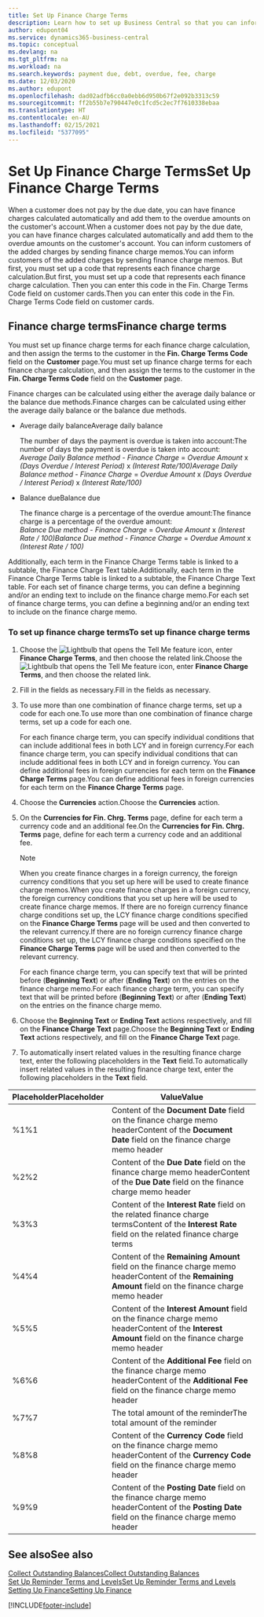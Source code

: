 ```yaml
---
title: Set Up Finance Charge Terms
description: Learn how to set up Business Central so that you can inform customers of added charges by sending finance charge memos.
author: edupont04
ms.service: dynamics365-business-central
ms.topic: conceptual
ms.devlang: na
ms.tgt_pltfrm: na
ms.workload: na
ms.search.keywords: payment due, debt, overdue, fee, charge
ms.date: 12/03/2020
ms.author: edupont
ms.openlocfilehash: dad02adfb6cc0a0ebb6d950b67f2e092b3313c59
ms.sourcegitcommit: ff2b55b7e790447e0c1fcd5c2ec7f7610338ebaa
ms.translationtype: HT
ms.contentlocale: en-AU
ms.lasthandoff: 02/15/2021
ms.locfileid: "5377095"
---
```

# <a name="set-up-finance-charge-terms"></a><span data-ttu-id="1ce08-103">Set Up Finance Charge Terms</span><span class="sxs-lookup"><span data-stu-id="1ce08-103">Set Up Finance Charge Terms</span></span>

<span data-ttu-id="1ce08-104">When a customer does not pay by the due date, you can have finance charges calculated automatically and add them to the overdue amounts on the customer's account.</span><span class="sxs-lookup"><span data-stu-id="1ce08-104">When a customer does not pay by the due date, you can have finance charges calculated automatically and add them to the overdue amounts on the customer's account.</span></span> <span data-ttu-id="1ce08-105">You can inform customers of the added charges by sending finance charge memos.</span><span class="sxs-lookup"><span data-stu-id="1ce08-105">You can inform customers of the added charges by sending finance charge memos.</span></span> <span data-ttu-id="1ce08-106">But first, you must set up a code that represents each finance charge calculation.</span><span class="sxs-lookup"><span data-stu-id="1ce08-106">But first, you must set up a code that represents each finance charge calculation.</span></span> <span data-ttu-id="1ce08-107">Then you can enter this code in the Fin. Charge Terms Code field on customer cards.</span><span class="sxs-lookup"><span data-stu-id="1ce08-107">Then you can enter this code in the Fin. Charge Terms Code field on customer cards.</span></span>  

## <a name="finance-charge-terms"></a><span data-ttu-id="1ce08-108">Finance charge terms</span><span class="sxs-lookup"><span data-stu-id="1ce08-108">Finance charge terms</span></span>

<span data-ttu-id="1ce08-109">You must set up finance charge terms for each finance charge calculation, and then assign the terms to the customer in the **Fin. Charge Terms Code** field on the **Customer** page.</span><span class="sxs-lookup"><span data-stu-id="1ce08-109">You must set up finance charge terms for each finance charge calculation, and then assign the terms to the customer in the **Fin. Charge Terms Code** field on the **Customer** page.</span></span>

<span data-ttu-id="1ce08-110">Finance charges can be calculated using either the average daily balance or the balance due methods.</span><span class="sxs-lookup"><span data-stu-id="1ce08-110">Finance charges can be calculated using either the average daily balance or the balance due methods.</span></span>

* <span data-ttu-id="1ce08-111">Average daily balance</span><span class="sxs-lookup"><span data-stu-id="1ce08-111">Average daily balance</span></span>  
  
  <span data-ttu-id="1ce08-112">The number of days the payment is overdue is taken into account:</span><span class="sxs-lookup"><span data-stu-id="1ce08-112">The number of days the payment is overdue is taken into account:</span></span>  
  <span data-ttu-id="1ce08-113">*Average Daily Balance method* - *Finance Charge* = *Overdue Amount* x *(Days Overdue / Interest Period)* x *(Interest Rate/100)*</span><span class="sxs-lookup"><span data-stu-id="1ce08-113">*Average Daily Balance method* - *Finance Charge* = *Overdue Amount* x *(Days Overdue / Interest Period)* x *(Interest Rate/100)*</span></span>

* <span data-ttu-id="1ce08-114">Balance due</span><span class="sxs-lookup"><span data-stu-id="1ce08-114">Balance due</span></span>  
  
  <span data-ttu-id="1ce08-115">The finance charge is a percentage of the overdue amount:</span><span class="sxs-lookup"><span data-stu-id="1ce08-115">The finance charge is a percentage of the overdue amount:</span></span>  
  <span data-ttu-id="1ce08-116">*Balance Due method* - *Finance Charge* = *Overdue Amount* x *(Interest Rate / 100)*</span><span class="sxs-lookup"><span data-stu-id="1ce08-116">*Balance Due method* - *Finance Charge* = *Overdue Amount* x *(Interest Rate / 100)*</span></span>

<span data-ttu-id="1ce08-117">Additionally, each term in the Finance Charge Terms table is linked to a subtable, the Finance Charge Text table.</span><span class="sxs-lookup"><span data-stu-id="1ce08-117">Additionally, each term in the Finance Charge Terms table is linked to a subtable, the Finance Charge Text table.</span></span> <span data-ttu-id="1ce08-118">For each set of finance charge terms, you can define a beginning and/or an ending text to include on the finance charge memo.</span><span class="sxs-lookup"><span data-stu-id="1ce08-118">For each set of finance charge terms, you can define a beginning and/or an ending text to include on the finance charge memo.</span></span>

### <a name="to-set-up-finance-charge-terms"></a><span data-ttu-id="1ce08-119">To set up finance charge terms</span><span class="sxs-lookup"><span data-stu-id="1ce08-119">To set up finance charge terms</span></span>

1. <span data-ttu-id="1ce08-120">Choose the ![Lightbulb that opens the Tell Me feature](media/ui-search/search_small.png "Tell me what you want to do") icon, enter **Finance Charge Terms**, and then choose the related link.</span><span class="sxs-lookup"><span data-stu-id="1ce08-120">Choose the ![Lightbulb that opens the Tell Me feature](media/ui-search/search_small.png "Tell me what you want to do") icon, enter **Finance Charge Terms**, and then choose the related link.</span></span>  
2. <span data-ttu-id="1ce08-121">Fill in the fields as necessary.</span><span class="sxs-lookup"><span data-stu-id="1ce08-121">Fill in the fields as necessary.</span></span>
3. <span data-ttu-id="1ce08-122">To use more than one combination of finance charge terms, set up a code for each one.</span><span class="sxs-lookup"><span data-stu-id="1ce08-122">To use more than one combination of finance charge terms, set up a code for each one.</span></span>

    <span data-ttu-id="1ce08-123">For each finance charge term, you can specify individual conditions that can include additional fees in both LCY and in foreign currency.</span><span class="sxs-lookup"><span data-stu-id="1ce08-123">For each finance charge term, you can specify individual conditions that can include additional fees in both LCY and in foreign currency.</span></span> <span data-ttu-id="1ce08-124">You can define additional fees in foreign currencies for each term on the **Finance Charge Terms** page.</span><span class="sxs-lookup"><span data-stu-id="1ce08-124">You can define additional fees in foreign currencies for each term on the **Finance Charge Terms** page.</span></span>
4. <span data-ttu-id="1ce08-125">Choose the **Currencies** action.</span><span class="sxs-lookup"><span data-stu-id="1ce08-125">Choose the **Currencies** action.</span></span>
5. <span data-ttu-id="1ce08-126">On the **Currencies for Fin. Chrg. Terms** page, define for each term a currency code and an additional fee.</span><span class="sxs-lookup"><span data-stu-id="1ce08-126">On the **Currencies for Fin. Chrg. Terms** page, define for each term a currency code and an additional fee.</span></span>

    > [!NOTE]  
    > <span data-ttu-id="1ce08-127">When you create finance charges in a foreign currency, the foreign currency conditions that you set up here will be used to create finance charge memos.</span><span class="sxs-lookup"><span data-stu-id="1ce08-127">When you create finance charges in a foreign currency, the foreign currency conditions that you set up here will be used to create finance charge memos.</span></span> <span data-ttu-id="1ce08-128">If there are no foreign currency finance charge conditions set up, the LCY finance charge conditions specified on the **Finance Charge Terms** page will be used and then converted to the relevant currency.</span><span class="sxs-lookup"><span data-stu-id="1ce08-128">If there are no foreign currency finance charge conditions set up, the LCY finance charge conditions specified on the **Finance Charge Terms** page will be used and then converted to the relevant currency.</span></span>

    <span data-ttu-id="1ce08-129">For each finance charge term, you can specify text that will be printed before (**Beginning Text**) or after (**Ending Text**) on the entries on the finance charge memo.</span><span class="sxs-lookup"><span data-stu-id="1ce08-129">For each finance charge term, you can specify text that will be printed before (**Beginning Text**) or after (**Ending Text**) on the entries on the finance charge memo.</span></span>  
6. <span data-ttu-id="1ce08-130">Choose the **Beginning Text** or **Ending Text** actions respectively, and fill on the **Finance Charge Text** page.</span><span class="sxs-lookup"><span data-stu-id="1ce08-130">Choose the **Beginning Text** or **Ending Text** actions respectively, and fill on the **Finance Charge Text** page.</span></span>
7. <span data-ttu-id="1ce08-131">To automatically insert related values in the resulting finance charge text, enter the following placeholders in the **Text** field.</span><span class="sxs-lookup"><span data-stu-id="1ce08-131">To automatically insert related values in the resulting finance charge text, enter the following placeholders in the **Text** field.</span></span>

|<span data-ttu-id="1ce08-132">Placeholder</span><span class="sxs-lookup"><span data-stu-id="1ce08-132">Placeholder</span></span>|<span data-ttu-id="1ce08-133">Value</span><span class="sxs-lookup"><span data-stu-id="1ce08-133">Value</span></span>|  
|-----------------|-----------|  
|<span data-ttu-id="1ce08-134">%1</span><span class="sxs-lookup"><span data-stu-id="1ce08-134">%1</span></span>|<span data-ttu-id="1ce08-135">Content of the **Document Date** field on the finance charge memo header</span><span class="sxs-lookup"><span data-stu-id="1ce08-135">Content of the **Document Date** field on the finance charge memo header</span></span>|  
|<span data-ttu-id="1ce08-136">%2</span><span class="sxs-lookup"><span data-stu-id="1ce08-136">%2</span></span>|<span data-ttu-id="1ce08-137">Content of the **Due Date** field on the finance charge memo header</span><span class="sxs-lookup"><span data-stu-id="1ce08-137">Content of the **Due Date** field on the finance charge memo header</span></span>|  
|<span data-ttu-id="1ce08-138">%3</span><span class="sxs-lookup"><span data-stu-id="1ce08-138">%3</span></span>|<span data-ttu-id="1ce08-139">Content of the **Interest Rate** field on the related finance charge terms</span><span class="sxs-lookup"><span data-stu-id="1ce08-139">Content of the **Interest Rate** field on the related finance charge terms</span></span>|  
|<span data-ttu-id="1ce08-140">%4</span><span class="sxs-lookup"><span data-stu-id="1ce08-140">%4</span></span>|<span data-ttu-id="1ce08-141">Content of the **Remaining Amount** field on the finance charge memo header</span><span class="sxs-lookup"><span data-stu-id="1ce08-141">Content of the **Remaining Amount** field on the finance charge memo header</span></span>|  
|<span data-ttu-id="1ce08-142">%5</span><span class="sxs-lookup"><span data-stu-id="1ce08-142">%5</span></span>|<span data-ttu-id="1ce08-143">Content of the **Interest Amount** field on the finance charge memo header</span><span class="sxs-lookup"><span data-stu-id="1ce08-143">Content of the **Interest Amount** field on the finance charge memo header</span></span>|  
|<span data-ttu-id="1ce08-144">%6</span><span class="sxs-lookup"><span data-stu-id="1ce08-144">%6</span></span>|<span data-ttu-id="1ce08-145">Content of the **Additional Fee** field on the finance charge memo header</span><span class="sxs-lookup"><span data-stu-id="1ce08-145">Content of the **Additional Fee** field on the finance charge memo header</span></span>|  
|<span data-ttu-id="1ce08-146">%7</span><span class="sxs-lookup"><span data-stu-id="1ce08-146">%7</span></span>|<span data-ttu-id="1ce08-147">The total amount of the reminder</span><span class="sxs-lookup"><span data-stu-id="1ce08-147">The total amount of the reminder</span></span>|  
|<span data-ttu-id="1ce08-148">%8</span><span class="sxs-lookup"><span data-stu-id="1ce08-148">%8</span></span>|<span data-ttu-id="1ce08-149">Content of the **Currency Code** field on the finance charge memo header</span><span class="sxs-lookup"><span data-stu-id="1ce08-149">Content of the **Currency Code** field on the finance charge memo header</span></span>|  
|<span data-ttu-id="1ce08-150">%9</span><span class="sxs-lookup"><span data-stu-id="1ce08-150">%9</span></span>|<span data-ttu-id="1ce08-151">Content of the **Posting Date** field on the finance charge memo header</span><span class="sxs-lookup"><span data-stu-id="1ce08-151">Content of the **Posting Date** field on the finance charge memo header</span></span>|  

## <a name="see-also"></a><span data-ttu-id="1ce08-152">See also</span><span class="sxs-lookup"><span data-stu-id="1ce08-152">See also</span></span>

[<span data-ttu-id="1ce08-153">Collect Outstanding Balances</span><span class="sxs-lookup"><span data-stu-id="1ce08-153">Collect Outstanding Balances</span></span>](receivables-collect-outstanding-balances.md)  
[<span data-ttu-id="1ce08-154">Set Up Reminder Terms and Levels</span><span class="sxs-lookup"><span data-stu-id="1ce08-154">Set Up Reminder Terms and Levels</span></span>](finance-setup-reminders.md)  
[<span data-ttu-id="1ce08-155">Setting Up Finance</span><span class="sxs-lookup"><span data-stu-id="1ce08-155">Setting Up Finance</span></span>](finance-setup-finance.md)  


[!INCLUDE[footer-include](includes/footer-banner.md)]
